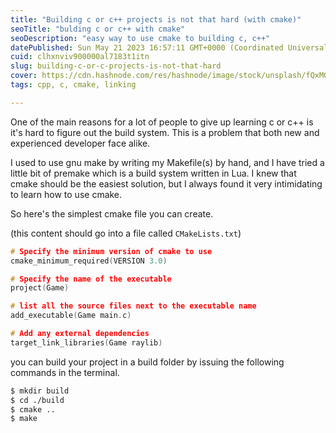 ```yaml
---
title: "Building c or c++ projects is not that hard (with cmake)"
seoTitle: "bulding c or c++ with cmake"
seoDescription: "easy way to use cmake to building c, c++"
datePublished: Sun May 21 2023 16:57:11 GMT+0000 (Coordinated Universal Time)
cuid: clhxnviv900000al7183t1itn
slug: building-c-or-c-projects-is-not-that-hard
cover: https://cdn.hashnode.com/res/hashnode/image/stock/unsplash/fQxMGkYXqFU/upload/c41df5fbb6011e9910d9e0f58692e6b3.jpeg
tags: cpp, c, cmake, linking

---
```


One of the main reasons for a lot of people to give up learning c or c++ is it's hard to figure out the build system. This is a problem that both new and experienced developer face alike.

I used to use gnu make by writing my Makefile(s) by hand, and I have tried a little bit of premake which is a build system written in Lua. I knew that cmake should be the easiest solution, but I always found it very intimidating to learn how to use cmake.

So here's the simplest cmake file you can create.

(this content should go into a file called `CMakeLists.txt`)

```cpp
# Specify the minimum version of cmake to use
cmake_minimum_required(VERSION 3.0)

# Specify the name of the executable
project(Game)

# list all the source files next to the executable name
add_executable(Game main.c)

# Add any external dependencies
target_link_libraries(Game raylib)
```

you can build your project in a build folder by issuing the following commands in the terminal.

```bash
$ mkdir build
$ cd ./build
$ cmake ..
$ make
```